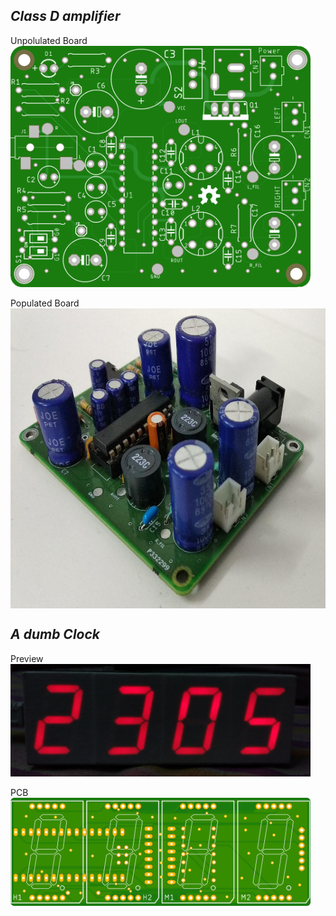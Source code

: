 ## _Class D amplifier_    

Unpolulated Board   
<img src="./TPA3122/TPA3122_Class-D_Top.png" width="480">   

Populated Board   
<a href="Populated Board"><img src="./TPA3122/populated.jpg" align="center" height="480" width="640" ></a>

## _A dumb Clock_    
 
Preview   
<img src="./CLK/schematics/preview.jpg" width="480">   

PCB   
<img src="./CLK/schematics/clock_top.png" width="480">   


